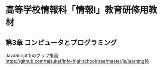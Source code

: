 # 高等学校情報科「情報I」教育研修用教材

## 第3章 コンピュータとプログラミング

JavaScriptでのグラフ描画  
https://github.com/taisukef/info-highschool/tree/master/js/learning16  





